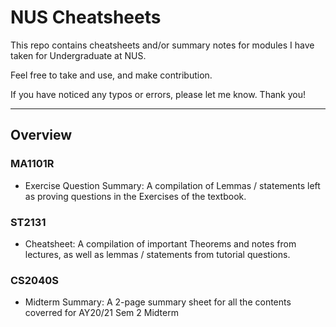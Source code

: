 # NUS Cheatsheets
This repo contains cheatsheets and/or summary notes for modules I have taken for Undergraduate at NUS.

Feel free to take and use, and make contribution.

If you have noticed any typos or errors, please let me know. Thank you!

-----
## Overview
### MA1101R
- Exercise Question Summary: A compilation of Lemmas / statements left as proving questions in the Exercises of the textbook.

### ST2131
- Cheatsheet: A compilation of important Theorems and notes from lectures, as well as lemmas / statements from tutorial questions.

### CS2040S
- Midterm Summary: A 2-page summary sheet for all the contents
  coverred for AY20/21 Sem 2 Midterm
